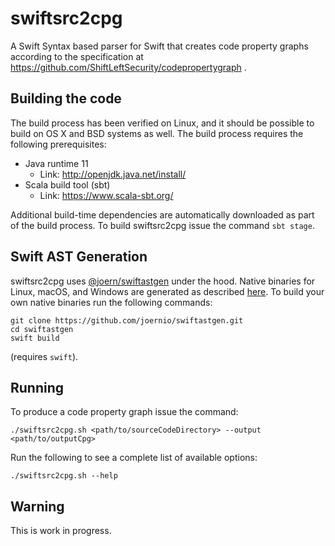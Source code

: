 # swiftsrc2cpg

A Swift Syntax based parser for Swift that creates code property graphs according to the specification at https://github.com/ShiftLeftSecurity/codepropertygraph .

## Building the code

The build process has been verified on Linux, and it should be possible 
to build on OS X and BSD systems as well. The build process requires
the following prerequisites:

* Java runtime 11
  - Link: http://openjdk.java.net/install/
* Scala build tool (sbt)
  - Link: https://www.scala-sbt.org/

Additional build-time dependencies are automatically downloaded as part
of the build process. To build swiftsrc2cpg issue the command `sbt stage`.

## Swift AST Generation

swiftsrc2cpg uses [@joern/swiftastgen](https://github.com/joernio/swiftastgen) under the hood.
Native binaries for Linux, macOS, and Windows are generated as described [here](https://github.com/joernio/swiftastgen#building).
To build your own native binaries run the following commands:

```shell script
git clone https://github.com/joernio/swiftastgen.git
cd swiftastgen
swift build
```
(requires `swift`).

## Running

To produce a code property graph  issue the command:
```shell script
./swiftsrc2cpg.sh <path/to/sourceCodeDirectory> --output <path/to/outputCpg>
`````

Run the following to see a complete list of available options:
```shell script
./swiftsrc2cpg.sh --help
```

## Warning

This is work in progress.
